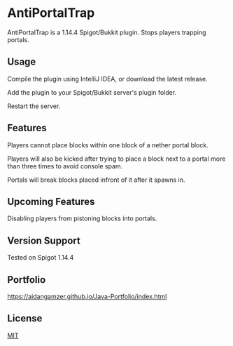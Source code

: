 # AntiPortalTrap
AntiPortalTrap is a 1.14.4 Spigot/Bukkit plugin.
Stops players trapping portals.

## Usage
Compile the plugin using IntelliJ IDEA, or download the latest release.

Add the plugin to your Spigot/Bukkit server's plugin folder.

Restart the server.

## Features

Players cannot place blocks within one block of a nether portal block.

Players will also be kicked after trying to place a block next to a portal more than three times to avoid console spam.

Portals will break blocks placed infront of it after it spawns in.

## Upcoming Features

Disabling players from pistoning blocks into portals. 

##  Version Support
Tested on Spigot 1.14.4

## Portfolio

https://aidangamzer.github.io/Java-Portfolio/index.html

## License
[MIT](https://choosealicense.com/licenses/mit/)

